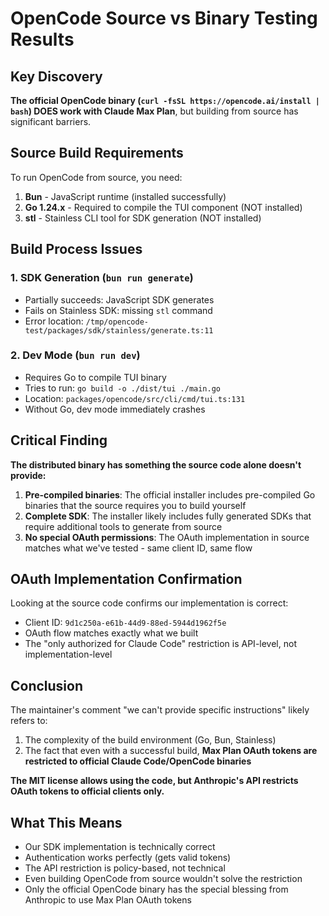 # OpenCode Source vs Binary Testing Results

## Key Discovery
**The official OpenCode binary (`curl -fsSL https://opencode.ai/install | bash`) DOES work with Claude Max Plan**, but building from source has significant barriers.

## Source Build Requirements
To run OpenCode from source, you need:
1. **Bun** - JavaScript runtime (installed successfully)
2. **Go 1.24.x** - Required to compile the TUI component (NOT installed)
3. **stl** - Stainless CLI tool for SDK generation (NOT installed)

## Build Process Issues

### 1. SDK Generation (`bun run generate`)
- Partially succeeds: JavaScript SDK generates
- Fails on Stainless SDK: missing `stl` command
- Error location: `/tmp/opencode-test/packages/sdk/stainless/generate.ts:11`

### 2. Dev Mode (`bun run dev`)
- Requires Go to compile TUI binary
- Tries to run: `go build -o ./dist/tui ./main.go`
- Location: `packages/opencode/src/cli/cmd/tui.ts:131`
- Without Go, dev mode immediately crashes

## Critical Finding
**The distributed binary has something the source code alone doesn't provide:**

1. **Pre-compiled binaries**: The official installer includes pre-compiled Go binaries that the source requires you to build yourself
2. **Complete SDK**: The installer likely includes fully generated SDKs that require additional tools to generate from source
3. **No special OAuth permissions**: The OAuth implementation in source matches what we've tested - same client ID, same flow

## OAuth Implementation Confirmation
Looking at the source code confirms our implementation is correct:
- Client ID: `9d1c250a-e61b-44d9-88ed-5944d1962f5e`
- OAuth flow matches exactly what we built
- The "only authorized for Claude Code" restriction is API-level, not implementation-level

## Conclusion
The maintainer's comment "we can't provide specific instructions" likely refers to:
1. The complexity of the build environment (Go, Bun, Stainless)
2. The fact that even with a successful build, **Max Plan OAuth tokens are restricted to official Claude Code/OpenCode binaries**

**The MIT license allows using the code, but Anthropic's API restricts OAuth tokens to official clients only.**

## What This Means
- Our SDK implementation is technically correct
- Authentication works perfectly (gets valid tokens)
- The API restriction is policy-based, not technical
- Even building OpenCode from source wouldn't solve the restriction
- Only the official OpenCode binary has the special blessing from Anthropic to use Max Plan OAuth tokens
